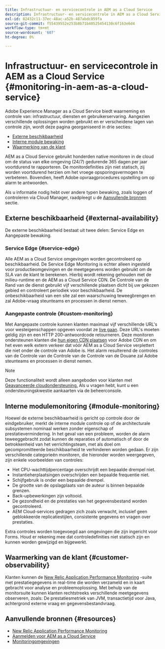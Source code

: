 ```yaml
---
title: Infrastructuur- en servicecontrole in AEM as a Cloud Service
description: Infrastructuur- en servicecontrole in AEM as a Cloud Service
exl-id: 82432c11-37ec-48ac-a52b-487abdc859fa
source-git-commit: f55439552e253b8b71b40525454130c6f163e6d4
workflow-type: tm+mt
source-wordcount: '607'
ht-degree: 0%

---
```


# Infrastructuur- en servicecontrole in AEM as a Cloud Service {#monitoring-in-aem-as-a-cloud-service}

Adobe Experience Manager as a Cloud Service biedt waarneming en controle van: infrastructuur, diensten en gebruikerservaring. Aangezien verschillende oplossingen worden gebruikt en er verscheidene lagen van controle zijn, wordt deze pagina georganiseerd in drie secties:

* [Externe beschikbaarheid](#external-availability)
* [Interne module bewaking](#module-monitoring)
* [Waarmerking van de klant](#customer-observability)

AEM as a Cloud Service gebruikt honderden native monitoren in de cloud om de status van elke omgeving (24/7) gedurende 365 dagen per jaar voortdurend te rapporteren. De monitordefinities zijn niet statisch, zij worden voortdurend herzien om het vroege opsporingsvermogen te verbeteren. Bovendien, heeft Adobe opvraagprocedures opstelling om op alarm te antwoorden.

Als u informatie nodig hebt over andere typen bewaking, zoals loggen of controleren via Cloud Manager, raadpleegt u de [Aanvullende bronnen](#resources) sectie.

## Externe beschikbaarheid {#external-availability}

De externe beschikbaarheid bestaat uit twee delen: Service Edge en Aangepaste bewaking.

### Service Edge {#service-edge}

Alle AEM as a Cloud Service omgevingen worden gecontroleerd op beschikbaarheid. De Service Edge Monitoring is echter alleen ingesteld voor productieomgevingen en de meetgegevens worden gebruikt om de SLA van de klant te berekenen. Hierbij wordt rekening gehouden met de milieu-runtime en de AEM as a Cloud Service CDN. De Controle van de Rand van de dienst gebruikt vijf verschillende plaatsen dicht bij uw gekozen gebied en controleert periodiek voor beschikbaarheid. De onbeschikbaarheid van een site zal een waarschuwing teweegbrengen en zal Adobe-vraag steunteams en processen in dienst nemen.

### Aangepaste controle {#custom-monitoring}

Met Aangepaste controle kunnen klanten maximaal vijf verschillende URL&#39;s voor westeigenschappen opgeven voordat ze [live gaan](/help/journey-migration/go-live.md). Deze URL&#39;s moeten geldig zijn en een HTTP 200-antwoordcode retourneren. Deze monitoren ondersteunen klanten die [hun eigen CDN plaatsen](/help/implementing/dispatcher/cdn.md#point-to-point-CDN) voor Adobe CDN en om het even welk extern verkeer dat vóór AEM as a Cloud Service verplettert die niet onder de controle van Adobe is. Het alarm resulterend de controles van de Controle van de Controle van de Controle van de Douane zal Adobe steunteams en processen in dienst nemen.

>[!NOTE]
>
> Deze functionaliteit wordt alleen aangeboden voor klanten met [Geavanceerde cloudondersteuning.](https://experienceleague.adobe.com/docs/support-resources/data-sheets/overview.html#support-add-ons) Als u vragen hebt, kunt u een ondersteuningskwestie aankaarten via de beheerconsole.

## Interne modulemonitoring {#module-monitoring}

Hoewel de externe beschikbaarheid is gericht op controle door de eindgebruiker, merkt de interne module controle op of de architecturale subsystemen nominaal werken zonder eigenschap of prestatievermindering. In het geval van een probleem, worden de alarm teweeggebracht zodat kunnen de reparaties of automatisch of door de betrokkenheid van het verrichtingsteam, met als doel om gecompromitteerde beschikbaarheid te verhinderen worden gedaan. Er zijn verschillende categorieën monitoren, die hieronder worden weergegeven, zijn enkele voorbeelden van controles:

* Het CPU-wachttijdpercentage overschrijdt een bepaalde drempel niet.
* Instantieherplaatsingen overschrijden een bepaalde frequentie niet.
* Schijfgebruik is onder een bepaalde drempel.
* De grootte van de opslagplaats van de auteur is binnen bepaalde grenzen.
* Back-upbewerkingen zijn voltooid.
* De gezondheid en de prestaties van het gegevensbestand worden gecontroleerd.
* AEM Cloud-services gedragen zich zoals verwacht, inclusief geen geblokkeerde replicatiestijlen, consistente gegevens en vragen over prestaties.

Extra controles worden toegevoegd aan omgevingen die zijn ingericht voor Forms. Houd er rekening mee dat controledefinities niet statisch zijn en kunnen worden gewijzigd en bijgewerkt.

## Waarmerking van de klant {#customer-observability}

Klanten kunnen de [New Relic Application Performance Monitoring](https://experienceleague.adobe.com/docs/experience-manager-cloud-service/content/implementing/using-cloud-manager/user-access-new-relic.html) -suite met prestatiegegevens in real-time die worden verzameld en in kaart gebracht voor analyse en probleemoplossing. Met behulp van de monitorsuite kunnen klanten rechtstreeks verschillende meetgegevens observeren, zoals: De prestatiesmetriek van JVM, transactietijd voor Java, achtergrond externe vraag en gegevensbestandvraag.

## Aanvullende bronnen {#resources}

* [New Relic Application Performance Monitoring](https://experienceleague.adobe.com/docs/experience-manager-cloud-service/content/implementing/using-cloud-manager/user-access-new-relic.html)
* [Aanmelden voor AEM as a Cloud Service](https://experienceleague.adobe.com/docs/experience-manager-cloud-service/content/implementing/developing/logging.html)
* [Monitoringomgevingen](https://experienceleague.adobe.com/docs/experience-manager-cloud-manager/content/using/monitoring-environments.html)
